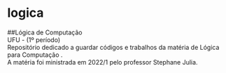 # logica  
##Lógica de Computação  
UFU - (1º período)  
Repositório dedicado a guardar códigos e trabalhos da matéria de Lógica para Computação  .   
A matéria foi ministrada em 2022/1 pelo professor Stephane Julia.
